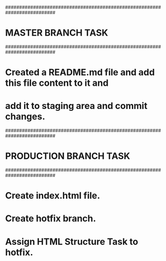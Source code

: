 ##########################################################################
#                            MASTER BRANCH TASK                          #
##########################################################################

# Created a README.md file and add this file content to it and
# add it to staging area and commit changes.

##########################################################################
#                          PRODUCTION BRANCH TASK                        #
##########################################################################

# Create index.html file.
# Create hotfix branch.
# Assign HTML Structure Task to hotfix.

